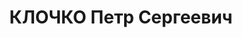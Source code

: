 ---
title: КЛОЧКО Петр Сергеевич
description: "Род. в 1894, Украина, Курская обл., Борисовский р-н, с. Борисовка, украинец,\
  \ обр.: начальное, член ВКП(б) с 1917. Проживал: Украинская ССР, Харьков, Клочковский\
  \ спуск, 6, кв. 48. Токарь, председатель Харьковского горсовета \n  Арестован 21.09.1937.\
  \ Обв. по ст. 54-7-8-11 (участник право-троцкистской террористической организации).\
  \ Приговор: ВК ВС СССР, 30.12.1937 – ВМН. Расстрелян 31.12.1937, г.Харьков. \n \
  \ Реабилитирован 24.09.1957"
---